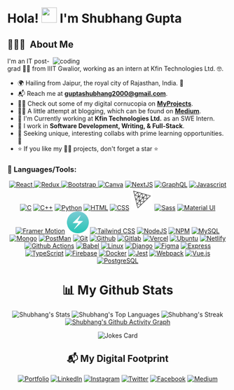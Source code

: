 Hola! <img src="https://media.tenor.com/Wx9IEmZZXSoAAAAi/hi.gif" width="35px" height="35px"/> I'm Shubhang Gupta
==================================

## 👨🏻‍💻 &nbsp;About Me
<img align="right" alt="coding" width="400" src="https://cdn.dribbble.com/users/1162077/screenshots/3848914/media/7ed7d5ca074b48b328150e5a231e8d1f.gif" />

I'm an IT post-grad 👨‍🎓 from IIIT Gwalior, working as an intern at Kfin Technologies Ltd. 🤓.

* 🌍 Hailing from Jaipur, the royal city of Rajasthan, India. 🐫
* 📬 Reach me at **[guptashubhang2000@gmail.com](mailto:guptashubhang2000@gmail.com)**.
* 👨‍💻 Check out some of my digital cornucopia on **[MyProjects](https://github.com/shubhanggupta2000/myprojects)**.
* ✍🏼 A little attempt at blogging, which can be found on **[Medium](https://medium.com/@guptashubhang2000)**.
* 🧠 I'm Currently working at **Kfin Technologies Ltd.** as an SWE Intern.
* 🔭 I work in **Software Development, Writing, & Full-Stack**.
* 🤝 Seeking unique, interesting collabs with prime learning opportunities. 🚀
* ⭐ If you like my 👍🏻 projects, don't forget a star ⭐

### 🚀 Languages/Tools:

<p align="center">
<a href="https://reactjs.org/" target="_blank"><img src="https://img.icons8.com/?size=70&id=asWSSTBrDlTW&format=png&color=000000" width="50px" height="50px" alt="React" title="React"/> </a>
<a href="https://redux.js.org/" target="_blank"><img src="https://img.icons8.com/?size=70&id=jD-fJzVguBmw&format=png&color=000000" width="50px" height="50px" alt="Redux" title="Redux"/> </a>
<a href="https://getbootstrap.com/" target="_blank"><img src="https://img.icons8.com/?size=70&id=g9mmSxx3SwAI&format=png&color=000000" width="50px" height="50px" alt="Bootstrap" title="Bootstrap"/> </a>
<a href="https://www.canva.com/" target="_blank"><img src="https://img.icons8.com/?id=iWw83PVcBpLw&format=png&color=000000" width="50px" height="50px" alt="Canva" title="Canva"/></a>
<a href="https://nextjs.org/" target="_blank"><img src="https://img.icons8.com/?size=70&id=MWiBjkuHeMVq&format=png&color=000000" width="50px" height="50px" alt="NextJS" title="NextJS" /></a>
<a href="https://graphql.org/" target="_blank"><img src="https://cdn.jsdelivr.net/gh/devicons/devicon/icons/graphql/graphql-plain.svg" width="50px" height="50px" alt="GraphQL" title="GraphQL" /></a>
<a href="https://www.javascript.com/" target="_blank"><img src="https://img.icons8.com/?size=70&id=108784&format=png&color=000000" width="50px" height="50px" alt="Javascript" title="Javascript" /></a>
<a href="https://www.open-std.org/jtc1/sc22/wg14/" target="_blank"><img src="https://cdn.jsdelivr.net/gh/devicons/devicon/icons/c/c-original.svg" width="50px" height="50px" alt="C" title="C" /></a>
<a href="https://cplusplus.com/" target="_blank"><img src="https://cdn.jsdelivr.net/gh/devicons/devicon/icons/cplusplus/cplusplus-original.svg" width="50px" height="50px" alt="C++" title="C++" /></a>
<a href="https://www.python.org/" target="_blank"><img src="https://cdn.jsdelivr.net/gh/devicons/devicon/icons/python/python-original.svg" width="50px" height="50px" alt="Python" title="Python" /></a>
<a href="https://html5.org/" target="_blank"><img src="https://cdn.jsdelivr.net/gh/devicons/devicon/icons/html5/html5-original.svg" width="50px" height="50px" alt="HTML" title="HTML" /></a>
<a href="https://www.css3.com/" target="_blank"><img src="https://cdn.jsdelivr.net/gh/devicons/devicon/icons/css3/css3-original.svg" width="50px" height="50px" alt="CSS" title="CSS" /></a>
<a href="https://threejs.org/" target="_blank"><img src="https://raw.githubusercontent.com/devicons/devicon/master/icons/threejs/threejs-original.svg" width="50px" height="50px" alt="ThreeJS" title="ThreeJS" /></a>
<a href="https://sass-lang.com/" target="_blank"><img src="https://cdn.jsdelivr.net/gh/devicons/devicon/icons/sass/sass-original.svg" width="50px" height="50px" alt="Sass" title="Sass" /></a>
<a href="https://mui.com/" target="_blank"><img src="https://cdn.jsdelivr.net/gh/devicons/devicon/icons/materialui/materialui-original.svg" width="50px" height="50px" alt="Material UI" title="Material UI" /></a>
<a href="https://www.framer.com/motion/" target="_blank"><img src="https://user-images.githubusercontent.com/79959361/216953467-226de99a-6327-4d03-aebb-bb61cd2537b6.png" width="50px" height="50px" alt="Framer Motion" title="Framer Motion" /></a>
<a href="https://chakra-ui.com/" target="_blank"><img src="https://raw.githubusercontent.com/chakra-ui/chakra-ui/0f0c764465ee27178b94e026f6d6eafd9c23c09d/logo/logomark-colored.svg" width="50px" height="50px" alt="Chakra" title="Chakra" /></a>
<a href="https://tailwindcss.com/" target="_blank"><img src="https://cdn.jsdelivr.net/gh/devicons/devicon@latest/icons/tailwindcss/tailwindcss-original.svg" width="50px" height="50px" alt="Tailwind CSS" title="Tailwind CSS" /></a>
<a href="https://nodejs.org/en/" target="_blank"><img src="https://img.icons8.com/?size=70&id=hsPbhkOH4FMe&format=png&color=000000" width="50px" height="50px" alt="NodeJS" title="NodeJS" /></a>
<a href="https://www.npmjs.com/" target="_blank"><img src="https://cdn.jsdelivr.net/gh/devicons/devicon/icons/npm/npm-original-wordmark.svg" width="50px" height="50px" alt="NPM" title="NPM" /></a>
<a href="https://www.mysql.com/" target="_blank"><img src="https://cdn.jsdelivr.net/gh/devicons/devicon/icons/mysql/mysql-original-wordmark.svg" width="50px" height="50px" alt="MySQL" title="MySQL" /></a>
<a href="https://www.mongodb.com/" target="_blank"><img src="https://cdn.jsdelivr.net/gh/devicons/devicon/icons/mongodb/mongodb-original.svg" width="50px" height="50px" alt="Mongo" title="Mongo" /></a>
<a href="https://www.postman.com/" target="_blank"><img src="https://www.vectorlogo.zone/logos/getpostman/getpostman-icon.svg" width="50px" height="50px" alt="PostMan" title="PostMan" /></a>
<a href="https://git-scm.com/" target="_blank"><img src="https://cdn.jsdelivr.net/gh/devicons/devicon/icons/git/git-original.svg" width="50px" height="50px" alt="Git" title="Git" /></a>
<a href="https://github.com/" target="_blank"><img src="https://img.icons8.com/?size=70&id=106440&format=png&color=000000" width="50px" height="50px" alt="Github" title="Github" /></a>
<a href="https://about.gitlab.com/" target="_blank"><img src="https://img.icons8.com/?size=70&id=xNOPrIk9lLyq&format=png&color=000000" width="50px" height="50px" alt="Gitlab" title="Gitlab" /></a>
<a href="https://vercel.com/" target="_blank"><img src="https://cdn.jsdelivr.net/gh/devicons/devicon@latest/icons/vercel/vercel-original.svg" width="50px" height="50px" alt="Vercel" title="Vercel" /></a>
<a href="https://ubuntu.com/" target="_blank"><img src="https://img.icons8.com/?size=70&id=63208&format=png&color=000000" width="50px" height="50px" alt="Ubuntu" title="Ubuntu" /></a>
<a href="https://www.netlify.com/" target="_blank"><img src="https://cdn.freebiesupply.com/logos/large/2x/netlify-logo-png-transparent.png" width="50px" height="50px" alt="Netlify" title="Netlify" /></a>
<a href="https://github.com/features/actions" target="_blank"><img src="https://avatars.githubusercontent.com/u/44036562?s=200&v=4" width="50px" height="50px" alt="Github Actions" title="Github Actions" /></a>
<a href="https://babeljs.io/" target="_blank"><img src="https://cdn.jsdelivr.net/gh/devicons/devicon/icons/babel/babel-original.svg" width="50px" height="50px" alt="Babel" title="Babel" /></a>
<a href="https://www.linux.org/" target="_blank"><img src="https://cdn.jsdelivr.net/gh/devicons/devicon/icons/linux/linux-original.svg" width="50px" height="50px" alt="Linux" title="Linux" /></a>
<a href="https://www.djangoproject.com/" target="_blank"><img src="https://cdn.jsdelivr.net/gh/devicons/devicon/icons/django/django-plain.svg" width="50px" height="50px" alt="Django" title="Django" /></a>
<a href="https://www.figma.com/" target="_blank"><img src="https://cdn.jsdelivr.net/gh/devicons/devicon/icons/figma/figma-original.svg" width="50px" height="50px" alt="Figma" title="Figma" /></a>
<a href="https://expressjs.com/" target="_blank"><img src="https://cdn.jsdelivr.net/gh/devicons/devicon/icons/express/express-original.svg" width="50px" height="50px" alt="Express" title="Express" /></a>
<a href="https://www.typescriptlang.org/" target="_blank"><img src="https://cdn.jsdelivr.net/gh/devicons/devicon/icons/typescript/typescript-original.svg" width="50px" height="50px" alt="TypeScript" title="TypeScript" /></a>
<a href="https://firebase.google.com/" target="_blank"><img src="https://cdn.jsdelivr.net/gh/devicons/devicon/icons/firebase/firebase-plain.svg" width="50px" height="50px" alt="Firebase" title="Firebase" /></a>
<a href="https://www.docker.com/" target="_blank"><img src="https://cdn.jsdelivr.net/gh/devicons/devicon/icons/docker/docker-original.svg" width="50px" height="50px" alt="Docker" title="Docker" /></a>
<a href="https://jestjs.io/" target="_blank"><img src="https://cdn.jsdelivr.net/gh/devicons/devicon/icons/jest/jest-plain.svg" width="50px" height="50px" alt="Jest" title="Jest" /></a>
<a href="https://webpack.js.org/" target="_blank"><img src="https://cdn.jsdelivr.net/gh/devicons/devicon/icons/webpack/webpack-original.svg" width="50px" height="50px" alt="Webpack" title="Webpack" /></a>
<a href="https://vuejs.org/" target="_blank"><img src="https://cdn.jsdelivr.net/gh/devicons/devicon/icons/vuejs/vuejs-original.svg" width="50px" height="50px" alt="Vue.js" title="Vue.js" /></a>
<a href="https://www.postgresql.org/" target="_blank"><img src="https://cdn.jsdelivr.net/gh/devicons/devicon/icons/postgresql/postgresql-original.svg" width="50px" height="50px" alt="PostgreSQL" title="PostgreSQL" /></a>
</p>


<div align="center">

# 📊 My Github Stats

![Shubhang's Stats](https://github-readme-stats.vercel.app/api?username=shubhanggupta2000&theme=tokyonight&show_icons=true&hide_border=true&count_private=true)
![Shubhang's Top Languages](https://github-readme-stats.vercel.app/api/top-langs/?username=shubhanggupta2000&theme=tokyonight&show_icons=true&hide_border=true&layout=compact)
![Shubhang's Streak](https://github-readme-streak-stats.herokuapp.com/?user=shubhanggupta2000&theme=tokyonight&hide_border=true)
[![Shubhang's Github Activity Graph](https://github-readme-activity-graph.vercel.app/graph?username=shubhanggupta2000&bg_color=0D1117&color=5BCDEC&line=5BCDEC&point=FFFFFF&area=false&hide_border=true)](https://github.com/ashutosh00710/github-readme-activity-graph)

![Jokes Card](https://readme-jokes.vercel.app/api)

## 📬 My Digital Footprint
<p align="center">
  <a href="https://www.guptashubhang.tech/"><img src="https://img.icons8.com/?size=70&id=J3nZHWgT1e7m&format=png&color=000000" alt="Portfolio" title="Portfolio"></a>  
  <a href="https://www.linkedin.com/in/gupta-shubhang/"><img src="https://img.icons8.com/?size=70&id=XRDimtpq5vCY&format=png&color=000000" alt="LinkedIn" title="LinkedIn"></a>
  <a href="https://www.instagram.com/guptashubhang2000/"><img src="https://img.icons8.com/?size=70&id=bh8L0hocH1mA&format=png&color=000000" alt="Instagram" title="Instagram"></a>
  <a href="https://www.twitter.com/ShubhangGupta13"><img src="https://img.icons8.com/?size=70&id=yoQabS8l0qpr&format=png&color=000000" alt="Twitter" title="Twitter"></a>
  <a href="https://www.facebook.com/shubhang.agarwal.71"><img src="https://img.icons8.com/?size=70&id=AOftlHRbkPBF&format=png&color=000000" alt="Facebook" title="Facebook"></a>
  <a href="https://medium.com/@guptashubhang2000"><img src="https://img.icons8.com/?size=70&id=XXQXR1Js3B06&format=png&color=000000" alt="Medium" title="Medium"></a>
</p>
